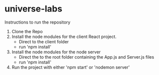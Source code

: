 # universe-labs
 
Instructions to run the repository

1. Clone the Repo
2. Install the node modules for the client React project.
   - Direct to the client folder
   - run 'npm install'
3. Install the node modules for the node server
   - Direct the to the root folder containing the App.js and Server.js files
   - run 'npm install'
4. Run the project with either 'npm start' or 'nodemon server'
